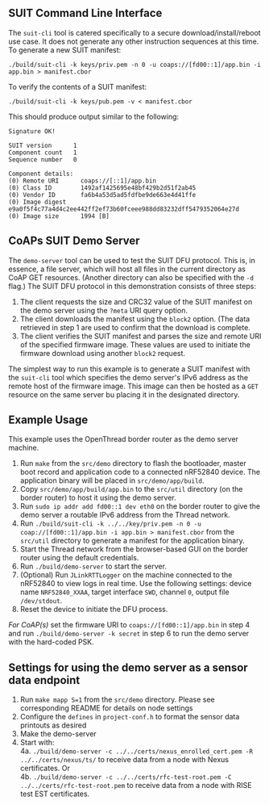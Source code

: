 ## SUIT Command Line Interface
The `suit-cli` tool is catered specifically to a secure download/install/reboot use case. It does not generate any other instruction sequences at this time. To generate a new SUIT manifest:
```
./build/suit-cli -k keys/priv.pem -n 0 -u coaps://[fd00::1]/app.bin -i app.bin > manifest.cbor
```

To verify the contents of a SUIT manifest:
```
./build/suit-cli -k keys/pub.pem -v < manifest.cbor
```

This should produce output similar to the following:
```
Signature OK!

SUIT version      1
Component count   1
Sequence number   0

Component details:
(0) Remote URI		coaps://[::1]/app.bin
(0) Class ID		1492af1425695e48bf429b2d51f2ab45
(0) Vendor ID		fa6b4a53d5ad5fdfbe9de663e4d41ffe
(0) Image digest	e9a0f5f4c77a4d4c2ee442ff2ef73b60fceee988dd83232dff5479352064e27d
(0) Image size		1994 [B]
```

## CoAPs SUIT Demo Server
The `demo-server` tool can be used to test the SUIT DFU protocol. This is, in essence, a file server, which will host all files in the current directory as CoAP GET resources. (Another directory can also be specified with the `-d` flag.) The SUIT DFU protocol in this demonstration consists of three steps:

  1. The client requests the size and CRC32 value of the SUIT manifest on the demo server using the `?meta` URI query option.
  2. The client downloads the manifest using the `block2` option. (The data retrieved in step 1 are used to confirm that the download is complete.
  3. The client verifies the SUIT manifest and parses the size and remote URI of the specified firmware image. These values are used to initiate the firmware download using another `block2` request.
  
The simplest way to run this example is to generate a SUIT manifest with the `suit-cli` tool which specifies the demo server's IPv6 address as the remote host of the firmware image. This image can then be hosted as a `GET` resource on the same server bu placing it in the designated directory.

## Example Usage
This example uses the OpenThread border router as the demo server machine.

  1. Run `make` from the `src/demo` directory to flash the bootloader, master boot record and application code to a connected nRF52840 device. The application binary will be placed in `src/demo/app/build`.
  2. Copy `src/demo/app/build/app.bin` to the `src/util` directory (on the border router) to host it using the demo server.
  3. Run `sudo ip addr add fd00::1 dev eth0` on the border router to give the demo server a routable IPv6 address from the Thread network.
  4. Run `./build/suit-cli -k ../../key/priv.pem -n 0 -u coap://[fd00::1]/app.bin -i app.bin > manifest.cbor` from the `src/util` directory to generate a manifest for the application binary.
  5. Start the Thread network from the browser-based GUI on the border router using the default credentials.
  6. Run `./build/demo-server` to start the server.
  7. (Optional) Run `JLinkRTTLogger` on the machine connected to the nRF52840 to view logs in real time. Use the following settings: device name `NRF52840_XXAA`, target interface `SWD`, channel `0`, output file `/dev/stdout`.
  8. Reset the device to initiate the DFU process.

*For CoAP(s)* set the firmware URI to `coaps://[fd00::1]/app.bin` in step 4 and run `./build/demo-server -k secret` in step 6 to run the demo server with the hard-coded PSK.

## Settings for using the demo server as a sensor data endpoint

  1. Run `make mapp S=1` from the `src/demo` directory. Please see corresponding README for details on node settings
  2. Configure the `defines` in `project-conf.h` to format the sensor data printouts as desired
  3. Make the demo-server
  4. Start with:  
  4a. `./build/demo-server -c ../../certs/nexus_enrolled_cert.pem -R ../../certs/nexus/ts/`    to receive data from a node with Nexus certificates. Or  
  4b. `./build/demo-server -c ../../certs/rfc-test-root.pem -C ../../certs/rfc-test-root.pem`  to receive data from a node with RISE test EST certificates. 
    
